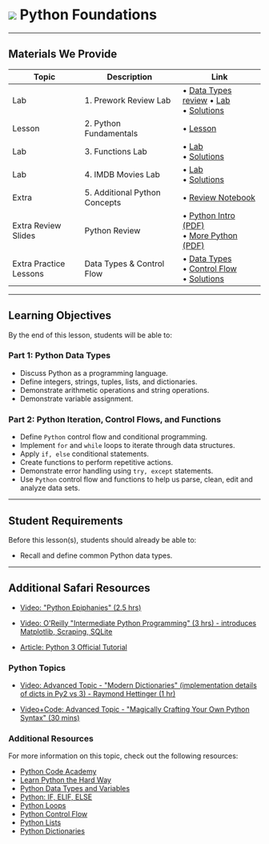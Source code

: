 # ![](https://ga-dash.s3.amazonaws.com/production/assets/logo-9f88ae6c9c3871690e33280fcf557f33.png) Python Foundations

---

## Materials We Provide

| Topic | Description | Link |
| --- | --- | --- |
| Lab | 1. Prework Review Lab  | • [Data Types review](./02_prework-python-dtypes.ipynb) • [Lab](./01_prework-review-lab.ipynb)<br>• [Solutions](./solution-code/01_prework-review-lab-solutions.ipynb) |
| Lesson | 2. Python Fundamentals | • [Lesson](./03_python-controlflow.ipynb)
| Lab | 3. Functions Lab  | • [Lab](./04python-functions-lab.ipynb)<br>• [Solutions](./solution-code/03_python-functions-lab-solutions.ipynb) |
| Lab | 4. IMDB Movies Lab | • [Lab](./05_movies-lab.ipynb)<br>• [Solutions](./solution-code/04_movies-lab-solutions.ipynb) |
| Extra | 5. Additional Python Concepts | • [Review Notebook](./07_Additional_Python_Concepts.ipynb) |
| Extra Review Slides | Python Review | • [Python Intro (PDF)](./extra-materials/intro-python.pdf)<br>• [More Python (PDF)](./extra-materials/more-python.pdf)
| Extra Practice Lessons | Data Types & Control Flow | • [Data Types](./extra-materials/python-dtypes.ipynb)<br>• [Control Flow](./extra-materials/python-controlflow.ipynb)<br>• [Solutions](./extra-materials/python-dtypes-controlflow-solutions.ipynb) |

---

## Learning Objectives
By the end of this lesson, students will be able to:

### Part 1: Python Data Types
 
- Discuss Python as a programming language.
- Define integers, strings, tuples, lists, and dictionaries.
- Demonstrate arithmetic operations and string operations.
- Demonstrate variable assignment. 

### Part 2: Python Iteration, Control Flows, and Functions
 
- Define `Python` control flow and conditional programming.  
- Implement `for` and `while` loops to iterate through data structures.
- Apply `if, else` conditional statements.
- Create functions to perform repetitive actions.
- Demonstrate error handling using `try, except` statements.
- Use `Python` control flow and functions to help us parse, clean, edit and analyze data sets.

---

## Student Requirements

Before this lesson(s), students should already be able to:
- Recall and define common Python data types.

---

## Additional Safari Resources

+ [Video: "Python Epiphanies" (2.5 hrs)](https://www.safaribooksonline.com/videos/python-epiphanies/9781491926130)

+ [Video: O'Reilly "Intermediate Python Programming" (3 hrs) - introduces Matplotlib, Scraping, SQLite](https://www.safaribooksonline.com/videos/intermediate-python-programming/9781491954935)

+ [Article: Python 3 Official Tutorial](https://docs.python.org/3.8/tutorial/index.html)

### Python Topics

+ [Video: Advanced Topic - "Modern Dictionaries" (implementation details of dicts in Py2 vs 3) - Raymond Hettinger (1 hr)](https://www.youtube.com/watch?v=p33CVV29OG8)

+ [Video+Code: Advanced Topic - "Magically Crafting Your Own Python Syntax" (30 mins)](https://www.safaribooksonline.com/oriole/magically-crafting-your-own-python-syntax)


### Additional Resources

For more information on this topic, check out the following resources:

- [Python Code Academy](https://www.codecademy.com/learn/python)
- [Learn Python the Hard Way](https://learnpythonthehardway.org)
- [Python Data Types and Variables](http://www.python-course.eu/variables.php)
- [Python: IF, ELIF, ELSE](https://www.tutorialspoint.com/python/python_if_else.htm)
- [Python Loops](https://www.tutorialspoint.com/python/python_loops.htm)
- [Python Control Flow](https://python.swaroopch.com/control_flow.html)
- [Python Lists](https://medium.com/@GalarnykMichael/python-basics-6-lists-and-list-manipulation-a56be62b1f95)
- [Python Dictionaries](https://hackernoon.com/python-basics-10-dictionaries-and-dictionary-methods-4e9efa70f5b9)
